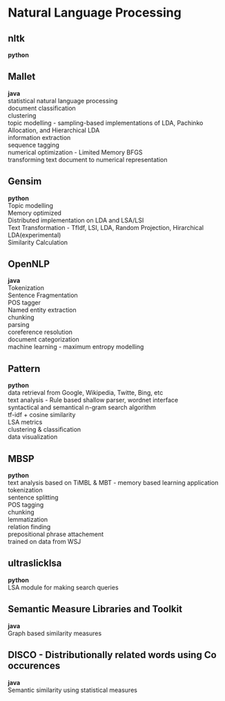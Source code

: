 Natural Language Processing
===========================

nltk
----
__python__  


Mallet
------
__java__  
statistical natural language processing  
document classification  
clustering  
topic modelling - sampling-based implementations of LDA, Pachinko Allocation, and Hierarchical LDA  
information extraction  
sequence tagging  
numerical optimization - Limited Memory BFGS  
transforming text document to numerical representation  

Gensim
------
__python__  
Topic modelling  
Memory optimized  
Distributed implementation on LDA and LSA/LSI  
Text Transformation - TfIdf, LSI, LDA, Random Projection, Hirarchical LDA(experimental)  
Similarity Calculation  

OpenNLP
-------
__java__  
Tokenization  
Sentence Fragmentation  
POS tagger  
Named entity extraction  
chunking  
parsing  
coreference resolution  
document categorization  
machine learning - maximum entropy modelling  

Pattern
-------
__python__  
data retrieval from Google, Wikipedia, Twitte, Bing, etc  
text analysis - Rule based shallow parser, wordnet interface  
syntactical and semantical n-gram search algorithm  
tf-idf + cosine similarity  
LSA metrics  
clustering & classification  
data visualization  

MBSP
----
__python__  
text analysis based on TiMBL & MBT - memory based learning application  
tokenization  
sentence splitting  
POS tagging  
chunking  
lemmatization  
relation finding  
prepositional phrase attachement  
trained on data from WSJ  

ultraslicklsa
-------------
__python__  
LSA module for making search queries  

Semantic Measure Libraries and Toolkit
--------------------------------------
__java__  
Graph based similarity measures  

DISCO - Distributionally related words using Co occurences
----------------------------------------------------------
__java__  
Semantic similarity using statistical measures  